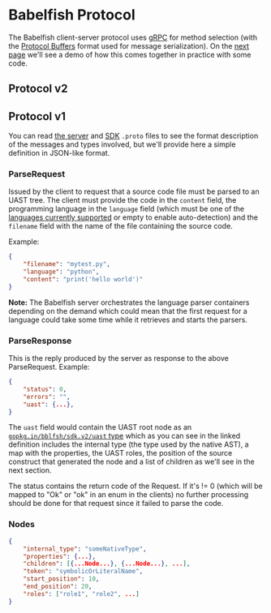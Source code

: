 # Babelfish Protocol

The Babelfish client-server protocol uses [gRPC](http://www.grpc.io) for method selection \(with the [Protocol Buffers](https://developers.google.com/protocol-buffers/) format used for message serialization\).
On the [next page](grpc-usage-example.md) we'll see a demo of how this comes together in practice with some code.

## Protocol v2

<!-- FIXME(dennwc): explain the v2 protocol, list relevant proto files and UAST decoding spec -->

## Protocol v1

You can read [the server](https://github.com/bblfsh/sdk/blob/94e3b212553e761677da180f321d9a7a60ebec5f/protocol/generated.proto#L11) and [SDK](https://github.com/bblfsh/sdk/blob/94e3b212553e761677da180f321d9a7a60ebec5f/uast/generated.proto) `.proto` files to see the format description of the messages and types involved, but we'll provide here a simple definition in JSON-like format.

### ParseRequest

Issued by the client to request that a source code file must be parsed to an UAST tree. The client must provide the code in the `content` field, the programming language in the `language` field \(which must be one of the [languages currently supported](../languages.md) or empty to enable auto-detection\) and the `filename` field with the name of the file containing the source code.

Example:

```json
{
    "filename": "mytest.py",
    "language": "python",
    "content": "print('hello world')"
}
```

**Note:** The Babelfish server orchestrates the language parser containers depending on the demand which could mean that the first request for a language could take some time while it retrieves and starts the parsers.

### ParseResponse

This is the reply produced by the server as response to the above ParseRequest. Example:

```json
{
    "status": 0,
    "errors": "",
    "uast": {...},
}
```

The `uast` field would contain the UAST root node as an [`gopkg.in/bblfsh/sdk.v2/uast` type](https://github.com/bblfsh/sdk/blob/94e3b212553e761677da180f321d9a7a60ebec5f/uast/generated.proto#L11) which as you can see in the linked definition includes the internal type \(the type used by the native AST\), a map with the properties, the UAST roles, the position of the source construct that generated the node and a list of children as we'll see in the next section.

The status contains the return code of the Request. If it's != 0 \(which will be mapped to "Ok" or "ok" in an enum in the clients\) no further processing should be done for that request since it failed to parse the code.

### Nodes

```json
{
    "internal_type": "someNativeType",
    "properties": {...},
    "children": [{...Node...}, {...Node...}, ...],
    "token": "symbolicOrLiteralName",
    "start_position": 10,
    "end_position": 20,
    "roles": ["role1", "role2", ...]
}
```
